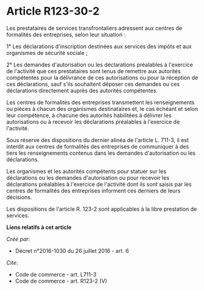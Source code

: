 # Article R123-30-2

Les prestataires de services transfrontaliers adressent aux centres de formalités des entreprises, selon leur situation : 

1° Les déclarations d'inscription destinées aux services des impôts et aux organismes de sécurité sociale ; 

2° Les demandes d'autorisation ou les déclarations préalables à l'exercice de l'activité que ces prestataires sont tenus de
remettre aux autorités compétentes pour la délivrance de ces autorisations ou pour la réception de ces déclarations, sauf
s'ils souhaitent déposer ces demandes ou ces déclarations directement auprès des autorités compétentes. 

Les centres de formalités des entreprises transmettent les renseignements ou pièces à chacun des organismes destinataires et,
le cas échéant et selon leur compétence, à chacune des autorités habilitées à délivrer les autorisations ou à recevoir les
déclarations préalables à l'exercice de l'activité. 

Sous réserve des dispositions du dernier alinéa de l'article L. 711-3, il est interdit aux centres de formalités des
entreprises de communiquer à des tiers les renseignements contenus dans les demandes d'autorisation ou les déclarations. 

Les organismes et les autorités compétents pour statuer sur les déclarations ou les demandes d'autorisation ou pour recevoir
les déclarations préalables à l'exercice de l'activité dont ils sont saisis par les centres de formalités des entreprises
informent ces derniers de leurs décisions. 

Les dispositions de l'article R. 123-2 sont applicables à la libre prestation de services.

**Liens relatifs à cet article**

_Créé par_:

  - Décret n°2016-1030 du 26 juillet 2016 - art. 6

_Cite_:

  - Code de commerce - art. L711-3
  - Code de commerce - art. R123-2 (V)
